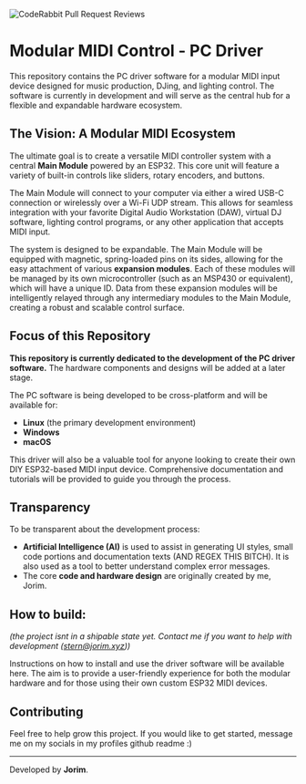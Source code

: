 ![CodeRabbit Pull Request Reviews](https://img.shields.io/coderabbit/prs/github/jrmfrbg/modularMidiDriver?utm_source=oss&utm_medium=github&utm_campaign=jrmfrbg%2FmodularMidiDriver&labelColor=171717&color=FF570A&link=https%3A%2F%2Fcoderabbit.ai&label=CodeRabbit+Reviews)

# Modular MIDI Control - PC Driver

This repository contains the PC driver software for a modular MIDI input device designed for music production, DJing, and lighting control. The software is currently in development and will serve as the central hub for a flexible and expandable hardware ecosystem.

## The Vision: A Modular MIDI Ecosystem

The ultimate goal is to create a versatile MIDI controller system with a central **Main Module** powered by an ESP32. This core unit will feature a variety of built-in controls like sliders, rotary encoders, and buttons.

The Main Module will connect to your computer via either a wired USB-C connection or wirelessly over a Wi-Fi UDP stream. This allows for seamless integration with your favorite Digital Audio Workstation (DAW), virtual DJ software, lighting control programs, or any other application that accepts MIDI input.

The system is designed to be expandable. The Main Module will be equipped with magnetic, spring-loaded pins on its sides, allowing for the easy attachment of various **expansion modules**. Each of these modules will be managed by its own microcontroller (such as an MSP430 or equivalent), which will have a unique ID. Data from these expansion modules will be intelligently relayed through any intermediary modules to the Main Module, creating a robust and scalable control surface.

## Focus of this Repository

**This repository is currently dedicated to the development of the PC driver software.** The hardware components and designs will be added at a later stage.

The PC software is being developed to be cross-platform and will be available for:

* **Linux** (the primary development environment)
* **Windows**
* **macOS**

This driver will also be a valuable tool for anyone looking to create their own DIY ESP32-based MIDI input device. Comprehensive documentation and tutorials will be provided to guide you through the process.

## Transparency

To be transparent about the development process:

* **Artificial Intelligence (AI)** is used to assist in generating UI styles, small code portions and documentation texts (AND REGEX THIS BITCH). It is also used as a tool to better understand complex error messages.
* The core **code and hardware design** are originally created by me, Jorim.

## How to build: 
*(the project isnt in a shipable state yet. Contact me if you want to help with development (stern@jorim.xyz))*


Instructions on how to install and use the driver software will be available here. The aim is to provide a user-friendly experience for both the modular hardware and for those using their own custom ESP32 MIDI devices.

## Contributing

Feel free to help grow this project. If you would like to get started, message me on my socials in my profiles github readme :) 

---

Developed by **Jorim**.
